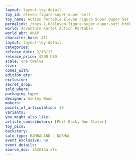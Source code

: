 ```yaml
---
layout: layout-toy-detail 
toy_id: eleven-figure-super-duper-set!
toy_name: Action Portable Eleven Figure Super Duper Set
permalink: /toys-1-6/eleven-figure-super-duper-set!.html
world: Adventure Kartel Action Portable
world_abr: AKAP
character_base: All
layout: layout-toy-detail
categories: 
release_date: 2/18/13
release_price: $290 USD
scale: one twelve
size: 
comes_with: 
edition_qty: 
exclusive: 
secret_drop: 
sold_where: 
packaging_type: 
designer: Ashley Wood
makers: 
points_of_articulation: 30
variants: 
you_might_also_like: 
article_contributors: [Phil Back, Don Slater]
toy_pics: 
backstory: 
sale_type: BAMBALAND - NORMAL
event_exclusive: no
event_details: 
source_doc: 3A2013a.xls
---
```

